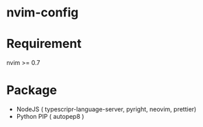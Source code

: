# nvim-config
# Requirement
nvim >= 0.7
# Package 
- NodeJS ( typescripr-language-server, pyright, neovim, prettier)
- Python PIP ( autopep8 )
